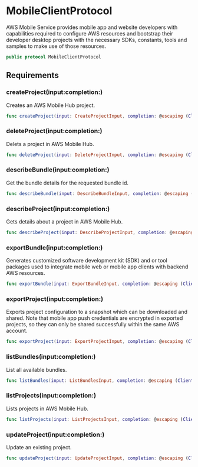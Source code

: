 # MobileClientProtocol

AWS Mobile Service provides mobile app and website developers with capabilities
required to configure AWS resources and bootstrap their developer desktop projects
with the necessary SDKs, constants, tools and samples to make use of those resources.

``` swift
public protocol MobileClientProtocol 
```

## Requirements

### createProject(input:​completion:​)

Creates an AWS Mobile Hub project.

``` swift
func createProject(input: CreateProjectInput, completion: @escaping (ClientRuntime.SdkResult<CreateProjectOutputResponse, CreateProjectOutputError>) -> Void)
```

### deleteProject(input:​completion:​)

Delets a project in AWS Mobile Hub.

``` swift
func deleteProject(input: DeleteProjectInput, completion: @escaping (ClientRuntime.SdkResult<DeleteProjectOutputResponse, DeleteProjectOutputError>) -> Void)
```

### describeBundle(input:​completion:​)

Get the bundle details for the requested bundle id.

``` swift
func describeBundle(input: DescribeBundleInput, completion: @escaping (ClientRuntime.SdkResult<DescribeBundleOutputResponse, DescribeBundleOutputError>) -> Void)
```

### describeProject(input:​completion:​)

Gets details about a project in AWS Mobile Hub.

``` swift
func describeProject(input: DescribeProjectInput, completion: @escaping (ClientRuntime.SdkResult<DescribeProjectOutputResponse, DescribeProjectOutputError>) -> Void)
```

### exportBundle(input:​completion:​)

Generates customized software development kit (SDK) and or tool packages
used to integrate mobile web or mobile app clients with backend AWS resources.

``` swift
func exportBundle(input: ExportBundleInput, completion: @escaping (ClientRuntime.SdkResult<ExportBundleOutputResponse, ExportBundleOutputError>) -> Void)
```

### exportProject(input:​completion:​)

Exports project configuration to a snapshot which can be downloaded and shared.
Note that mobile app push credentials are encrypted in exported projects, so they
can only be shared successfully within the same AWS account.

``` swift
func exportProject(input: ExportProjectInput, completion: @escaping (ClientRuntime.SdkResult<ExportProjectOutputResponse, ExportProjectOutputError>) -> Void)
```

### listBundles(input:​completion:​)

List all available bundles.

``` swift
func listBundles(input: ListBundlesInput, completion: @escaping (ClientRuntime.SdkResult<ListBundlesOutputResponse, ListBundlesOutputError>) -> Void)
```

### listProjects(input:​completion:​)

Lists projects in AWS Mobile Hub.

``` swift
func listProjects(input: ListProjectsInput, completion: @escaping (ClientRuntime.SdkResult<ListProjectsOutputResponse, ListProjectsOutputError>) -> Void)
```

### updateProject(input:​completion:​)

Update an existing project.

``` swift
func updateProject(input: UpdateProjectInput, completion: @escaping (ClientRuntime.SdkResult<UpdateProjectOutputResponse, UpdateProjectOutputError>) -> Void)
```
